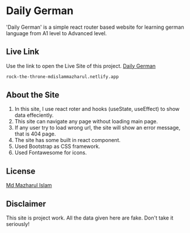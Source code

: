 # Daily German

'Daily German' is a simple react router based website for learning german language from A1 level to Advanced level.

## Live Link

Use the link to open the Live Site of this project.
[Daily German](https://daily-german-mdislammazharul.netlify.app)

```bash
rock-the-throne-mdislammazharul.netlify.app
```

## About the Site
1. In this site, I use react roter and hooks (useState, useEffect) to show data effeciently.
2. This site can navigate any page without loading main page.
3. If any user try to load wrong url, the site will show an error message, that is 404 page.
4. The site has some built in react component. 
5. Used Bootstrap as CSS framework.
6. Used Fontawesome for icons.

## License
[Md Mazharul Islam](https://github.com/mdislammazharul)

## Disclaimer
This site is project work. All the data given here are fake. Don't take it seriously!

